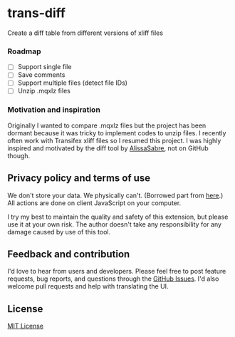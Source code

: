 # trans-diff
Create a diff table from different versions of xliff files

### Roadmap
- [ ] Support single file
- [ ] Save comments
- [ ] Support multiple files (detect file IDs)
- [ ] Unzip .mqxlz files

### Motivation and inspiration

Originally I wanted to compare .mqxlz files but the project has been dormant because it was tricky to implement codes to unzip files. I recently often work with Transifex xliff files so I resumed this project.
I was highly inspired and motivated by the diff tool by [AlissaSabre](https://github.com/AlissaSabre), not on GitHub though.

## Privacy policy and terms of use

We don't store your data. We physically can't. (Borrowed part from [here](https://github.com/amitg87/asana-chrome-plugin/wiki/Privacy-policy).) All actions are done on client JavaScript on your computer.

I try my best to maintain the quality and safety of this extension, but please use it at your own risk. The author doesn't take any responsibility for any damage caused by use of this tool.

## Feedback and contribution

I'd love to hear from users and developers.
Please feel free to post feature requests, bug reports, and questions through the [GitHub Issues](https://github.com/ShunSakurai/trans-diff/issues). I'd also welcome pull requests and help with translating the UI.

## License

[MIT License](https://github.com/ShunSakurai/trans-diff/blob/master/LICENSE)
